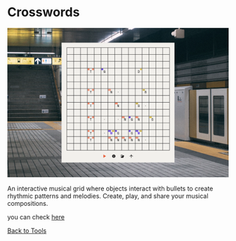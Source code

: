 # Crosswords

![simpleCollection](images/crosswords1.png)

An interactive musical grid where objects interact with bullets to create rhythmic patterns and melodies. Create, play, and share your musical compositions.

you can check [here](https://stihilus.github.io/crosswords/)

[Back to Tools](tools.html)
